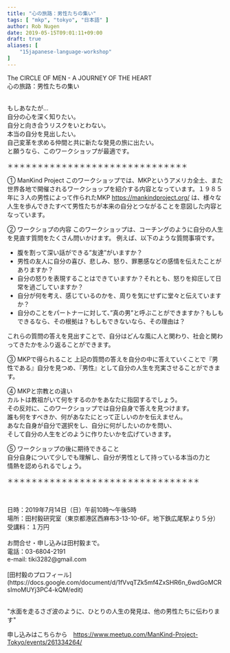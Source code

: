 ```yaml
---
title: "心の旅路：男性たちの集い"
tags: [ "mkp", "tokyo", "日本語" ]
author: Rob Nugen
date: 2019-05-15T09:01:11+09:00
draft: true
aliases: [
	"15japanese-language-workshop"
]
---
```


The CIRCLE OF MEN - A JOURNEY OF THE HEART
<br>心の旅路：男性たちの集い

<br>もしあなたが...
<br>自分の心を深く知りたい。
<br>自分と向き合うリスクをいとわない。
<br>本当の自分を見出したい。
<br>自己変革を求める仲間と共に新たな発見の旅に出たい。
<br>と願うなら、このワークショップが最適です。


＊＊＊＊＊＊＊＊＊＊＊＊＊＊＊＊＊＊＊＊＊＊＊＊＊＊＊＊＊＊

① ManKind Project
このワークショップでは、MKPというアメリカ全土、また世界各地で開催されるワークショップを紹介する内容となっています。１９８５年に３人の男性によって作られたMKP
https://mankindproject.org/ は、様々な人生を歩んできたすべて男性たちが本来の自分とつながることを意図した内容となっています。

② ワークショプの内容
このワークショップは、コーチングのように自分の人生を見直す質問をたくさん問いかけます。
例えば、以下のような質問事項です。

<ul>
<li>腹を割って深い話ができる”友達”がいますか？</li>
<li>男性の友人に自分の喜び、悲しみ、怒り、罪悪感などの感情を伝えたことがありますか？</li>
<li>自分の怒りを表現することはできていますか？それとも、怒りを抑圧して日常を過ごしていますか？</li>
<li>自分が何を考え、感じているのかを、周りを気にせずに堂々と伝えていますか？</li>
<li>自分のことをパートナーに対して、”真の男”と呼ぶことができますか？もしもできるなら、その根拠は？もしもできないなら、その理由は？</li>
</ul>

これらの質問の答えを見出すことで、自分はどんな風に人と関わり、社会と関わってきたかをふり返ることができます。

③ MKPで得られること
上記の質問の答えを自分の中に答えていくことで『男性である』自分を見つめ、『男性』として自分の人生を充実させることができます。

④ MKPと宗教との違い
<br>カルトは教祖がいて何をするのかをあなたに指図するでしょう。
<br>その反対に、このワークショップでは自分自身で答えを見つけます。
<br>誰も何をすべきか、何があなたにとって正しいのかを伝えません。
<br>あなた自身が自分で選択をし、自分に何がしたいのかを問い、
<br>そして自分の人生をどのように作りたいかを広げていきます。

⑤ ワークショップの後に期待できること
<br>自分自身について少しでも理解し、自分が男性として持っている本当の力と
<br>情熱を認められるでしょう。

＊＊＊＊＊＊＊＊＊＊＊＊＊＊＊＊＊＊＊＊＊＊＊＊＊＊＊＊＊＊＊＊

<br>
<br>日時：2019年7月14日（日）午前10時〜午後5時
<br>場所：田村毅研究室（東京都港区西麻布3-13-10-6F。地下鉄広尾駅より５分）
<br>受講料：１万円
<br>
<br>お問合せ・申し込みは田村毅まで。
<br>電話：03-6804-2191
<br>e-mail: tiki3282@gmail.com
<br>
<br>[田村毅のプロフィール](https://docs.google.com/document/d/1fVvqTZk5mf4ZxSHR6n_6wdGoMCRsImoMUYj3PC4-kQM/edit)
<br>

<br>"水面を走るさざ波のように、ひとりの人生の発見は、他の男性たちに伝わります"

申し込みはこちらから　https://www.meetup.com/ManKind-Project-Tokyo/events/261334264/
